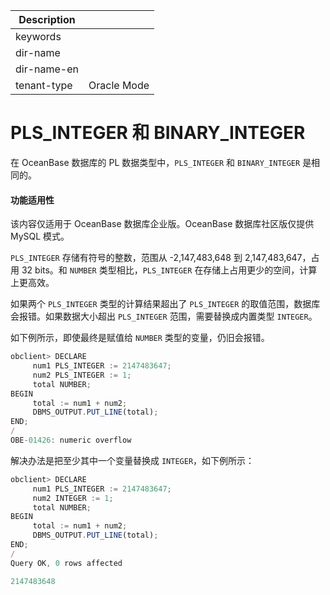 | Description   |                 |
|---------------|-----------------|
| keywords      |                 |
| dir-name      |                 |
| dir-name-en   |                 |
| tenant-type   | Oracle Mode     |

# PLS_INTEGER 和 BINARY_INTEGER 

在 OceanBase 数据库的 PL 数据类型中，`PLS_INTEGER` 和 `BINARY_INTEGER` 是相同的。 

  <main id="notice" >
    <h4>功能适用性</h4>
    <p>该内容仅适用于 OceanBase 数据库企业版。OceanBase 数据库社区版仅提供 MySQL 模式。</p>
  </main>

`PLS_INTEGER` 存储有符号的整数，范围从 -2,147,483,648 到 2,147,483,647，占用 32 bits。和 `NUMBER` 类型相比，`PLS_INTEGER` 在存储上占用更少的空间，计算上更高效。 

如果两个 `PLS_INTEGER` 类型的计算结果超出了 `PLS_INTEGER` 的取值范围，数据库会报错。如果数据大小超出 `PLS_INTEGER` 范围，需要替换成内置类型 `INTEGER`。

如下例所示，即使最终是赋值给 `NUMBER` 类型的变量，仍旧会报错。

```javascript
obclient> DECLARE
     num1 PLS_INTEGER := 2147483647;
     num2 PLS_INTEGER := 1;
     total NUMBER;
BEGIN
     total := num1 + num2;
     DBMS_OUTPUT.PUT_LINE(total);
END;
/
OBE-01426: numeric overflow
```



解决办法是把至少其中一个变量替换成 `INTEGER`，如下例所示：

```javascript
obclient> DECLARE
     num1 PLS_INTEGER := 2147483647;
     num2 INTEGER := 1;
     total NUMBER;
BEGIN
     total := num1 + num2;
     DBMS_OUTPUT.PUT_LINE(total);
END;
/
Query OK, 0 rows affected 

2147483648
```


